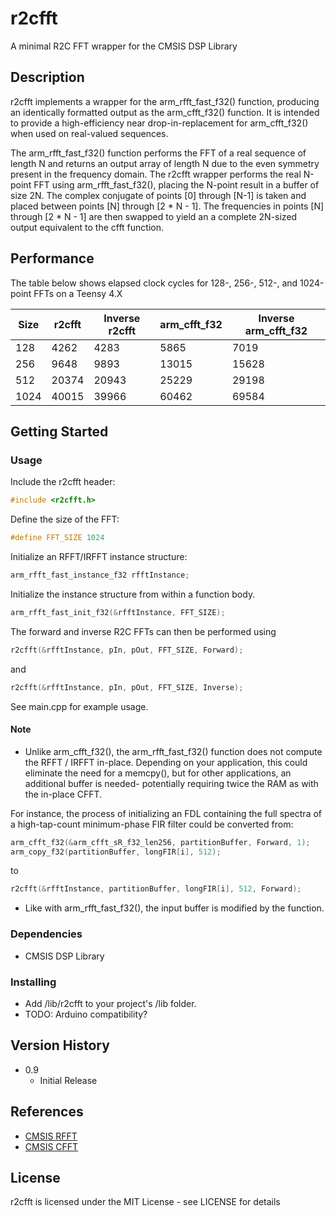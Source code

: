 # r2cfft

A minimal R2C FFT wrapper for the CMSIS DSP Library

## Description

r2cfft implements a wrapper for the arm_rfft_fast_f32() function, producing an identically formatted output as the arm_cfft_f32() function. It is intended to provide a high-efficiency near drop-in-replacement for arm_cfft_f32() when used on real-valued sequences.

The arm_rfft_fast_f32() function performs the FFT of a real sequence of length N and returns an output array of length N due to the even symmetry present in the frequency domain. The r2cfft wrapper performs the real N-point FFT using arm_rfft_fast_f32(), placing the N-point result in a buffer of size 2N. The complex conjugate of points [0] through [N-1] is taken and placed between points [N] through [2 * N - 1]. The frequencies in points [N] through [2 * N - 1] are then swapped to yield an a complete 2N-sized output equivalent to the cfft function. 

## Performance

The table below shows elapsed clock cycles for 128-, 256-, 512-, and 1024-point FFTs on a Teensy 4.X

| Size | r2cfft | Inverse r2cfft | arm_cfft_f32 | Inverse arm_cfft_f32 |
|------|--------|----------------|--------------|----------------------|
| 128  | 4262   | 4283           | 5865         | 7019                 |
| 256  | 9648   | 9893           | 13015        | 15628                |
| 512  | 20374  | 20943          | 25229        | 29198                | 
| 1024 | 40015  | 39966          | 60462        | 69584                |

## Getting Started

### Usage

Include the r2cfft header:
```c
#include <r2cfft.h>
```

Define the size of the FFT:
```c
#define FFT_SIZE 1024
```

Initialize an RFFT/IRFFT instance structure:
```c
arm_rfft_fast_instance_f32 rfftInstance; 
```

Initialize the instance structure from within a function body.
```c
arm_rfft_fast_init_f32(&rfftInstance, FFT_SIZE);
```

The forward and inverse R2C FFTs can then be performed using
```c
r2cfft(&rfftInstance, pIn, pOut, FFT_SIZE, Forward);
```
and
```c
r2cfft(&rfftInstance, pIn, pOut, FFT_SIZE, Inverse);
```

See main.cpp for example usage.

#### Note

* Unlike arm_cfft_f32(), the arm_rfft_fast_f32() function does not compute the RFFT / IRFFT in-place. Depending on your application, this could eliminate the need for a memcpy(), but for other applications, an additional buffer is needed- potentially requiring twice the RAM as with the in-place CFFT.

For instance, the process of initializing an FDL containing the full spectra of a high-tap-count minimum-phase FIR filter could be converted from:
```c
arm_cfft_f32(&arm_cfft_sR_f32_len256, partitionBuffer, Forward, 1);
arm_copy_f32(partitionBuffer, longFIR[i], 512);
```
to 
```c
r2cfft(&rfftInstance, partitionBuffer, longFIR[i], 512, Forward);
```

* Like with arm_rfft_fast_f32(), the input buffer is modified by the function.

### Dependencies

* CMSIS DSP Library

### Installing

* Add /lib/r2cfft to your project's /lib folder. 
* TODO: Arduino compatibility? 

## Version History

* 0.9
    * Initial Release

## References

* [CMSIS RFFT](https://www.keil.com/pack/doc/CMSIS/DSP/html/group__RealFFT.html#ga5d2ec62f3e35575eba467d09ddcd98b5)
* [CMSIS CFFT](https://www.keil.com/pack/doc/CMSIS/DSP/html/group__ComplexFFT.html#gade0f9c4ff157b6b9c72a1eafd86ebf80)

## License

r2cfft is licensed under the MIT License - see LICENSE for details
